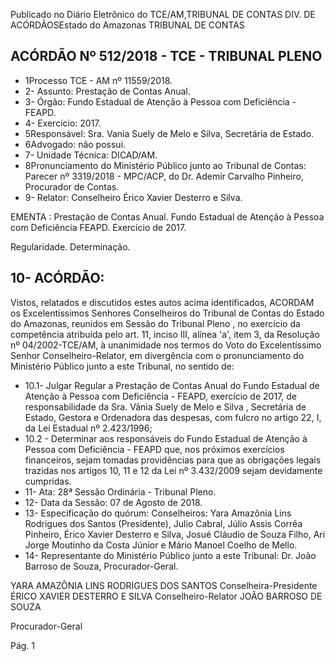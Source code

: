 Publicado  no  Diário Eletrônico do TCE/AM,TRIBUNAL DE CONTAS DIV. DE  ACÓRDÃOSEstado do Amazonas TRIBUNAL DE CONTAS

## ACÓRDÃO Nº 512/2018 - TCE - TRIBUNAL PLENO

- 1Processo TCE - AM nº 11559/2018.
- 2- Assunto: Prestação de Contas Anual.
- 3- Órgão: Fundo Estadual de Atenção à Pessoa com Deficiência - FEAPD.
- 4- Exercício: 2017.
- 5Responsável: Sra. Vania Suely de Melo e Silva, Secretária de Estado.
- 6Advogado: não possui.
- 7- Unidade Técnica: DICAD/AM.
- 8Pronunciamento  do  Ministério  Público  junto  ao Tribunal  de  Contas: Parecer  nº 3319/2018 - MPC/ACP, do Dr. Ademir Carvalho Pinheiro, Procurador de Contas.
- 9- Relator: Conselheiro Érico Xavier Desterro e Silva.

EMENTA : Prestação de Contas Anual. Fundo Estadual  de  Atenção  à  Pessoa  com  Deficiência  FEAPD. Exercício de 2017.

Regularidade. Determinação.

## 10- ACÓRDÃO:

Vistos, relatados e discutidos estes autos acima identificados, ACORDAM os Excelentíssimos Senhores Conselheiros do Tribunal de Contas do Estado do Amazonas, reunidos em Sessão do Tribunal Pleno ,  no  exercício da competência atribuída pelo  art. 11, inciso III,  alínea 'a', item  3,  da Resolução nº 04/2002-TCE/AM, à  unanimidade nos termos  do  Voto  do  Excelentíssimo  Senhor  Conselheiro-Relator, em  divergência com  o pronunciamento do Ministério Público junto a este Tribunal, no sentido de:

- 10.1-  Julgar  Regular a  Prestação  de  Contas  Anual  do  Fundo  Estadual  de Atenção  à  Pessoa  com  Deficiência  -  FEAPD,  exercício  de  2017,  de responsabilidade  da Sra.  Vânia  Suely  de  Melo e  Silva ,  Secretária  de Estado, Gestora e Ordenadora das despesas, com fulcro no artigo 22, I, da Lei Estadual nº 2.423/1996;
- 10.2 - Determinar aos responsáveis do Fundo Estadual de Atenção à Pessoa com Deficiência - FEAPD que, nos próximos exercícios financeiros, sejam tomadas providências para que as obrigações legais trazidas nos artigos 10, 11 e 12 da Lei nº 3.432/2009 sejam devidamente cumpridas.
- 11-  Ata: 28ª Sessão Ordinária - Tribunal Pleno.
- 12-  Data da Sessão: 07 de Agosto de 2018.
- 13-  Especificação do quórum: Conselheiros: Yara Amazônia Lins Rodrigues dos Santos (Presidente), Julio Cabral, Júlio  Assis Corrêa Pinheiro, Érico Xavier Desterro e Silva, Josué  Cláudio  de  Souza  Filho,  Ari  Jorge  Moutinho  da  Costa  Júnior  e  Mário  Manoel Coelho de Mello.
- 14- Representante  do  Ministério  Público  junto  a este Tribunal: Dr. João  Barroso  de Souza, Procurador-Geral.

YARA AMAZÔNIA LINS RODRIGUES DOS SANTOS Conselheira-Presidente ÉRICO XAVIER DESTERRO E SILVA Conselheiro-Relator JOÃO BARROSO DE SOUZA

Procurador-Geral

Pág. 1